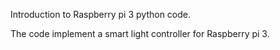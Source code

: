Introduction to Raspberry pi 3 python code.

The code implement a smart light controller for Raspberry pi 3.

